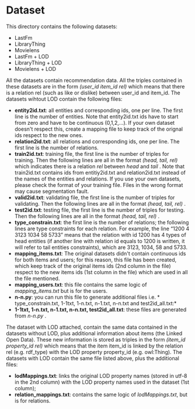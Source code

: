 # Dataset

This directory contains the following datasets:
* LastFm 
* LibraryThing
* Movielens
* LastFm + LOD
* LibraryThing + LOD
* Movielens + LOD

All the datasets contain recommendation data. All the triples contained in these datasets are in the form *(user_id item_id rel)* which means that there is a relation rel (such as like or dislike) between user_id and item_id. The datasets wihtout LOD contain the following files:
* **entity2id.txt**: all entities and corresponding ids, one per line. The first line is the number of entities. Note that entity2id.txt ids have to start from zero and have to be continuous (0,1,2,...). If your own dataset doesn't respect this, create a mapping file to keep track of the orignal ids respect to the new ones.
* **relation2id.txt**: all relations and corresponding ids, one per line. The first line is the number of relations.
* **train2id.txt**: training file, the first line is the number of triples for training. Then the following lines are all in the format *(head, tail, rel)* which indicates there is a relation *rel* between *head*  and *tail* . Note that train2id.txt contains ids from entitiy2id.txt and relation2id.txt instead of the names of the entities and relations. If you use your own datasets, please check the format of your training file. Files in the wrong format may cause segmentation fault.
* **valid2id.txt**: validating file, the first line is the number of triples for validating. Then the following lines are all in the format *(head, tail, rel)* .
* **test2id.txt**: testing file, the first line is the number of triples for testing. Then the following lines are all in the format *(head, tail, rel)* .
* **type_constrain.txt**: the first line is the number of relations; the following lines are type constraints for each relation. For example, the line “1200 4 3123 1034 58 5733” means that the relation with id 1200 has 4 types of head entities (if another line with relation id equals to 1200 is written, it will refer to tail entities constraints), which are 3123, 1034, 58 and 5733.
* **mapping_items.txt**: The original datasets didn't contain continuous ids for both items and users; for this reason, this file has been created, which keep track of the original items ids (2nd column in the file) respect to the new items ids (1st column in the file) which are used in all the file mentioned.
* **mapping_users.txt**: this file contains the same logic of *mapping_items.txt* but is for the users.
* **n-n.py**: you can run this file to generate additional files i.e. * type_constrain.txt, 1-1txt, 1-n.txt, n-1.txt, n-n.txt and test2id_all.txt:*
* **1-1txt, 1-n.txt, n-1.txt, n-n.txt, test2id_all.txt**:  these files are generated from *n-n.py* .

The dataset with LOD attached, contain the same data contained in the datasets without LOD, plus additional information about items (the Linked Open Data). These new information is stored as triples in the form *(item_id property_id rel)* which means that the item item_id is linked by the relation rel (e.g. rdf_type) with the LOD property property_id (e.g. owl:Thing). The datasets with LOD contain the same file listed above, plus the additional files:
* **lodMappings.txt**: links the original LOD property names (stored in utf-8 in the 2nd column) with the LOD property names used in the dataset (1st column);
* **relation_mappings.txt**: contains the same logic of *lodMappings.txt*, but is for relations.







